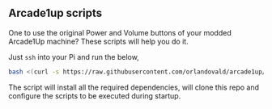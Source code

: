 ## Arcade1up scripts

One to use the original Power and Volume buttons of your modded Arcade1Up machine? These scripts will help you do it.

Just `ssh` into your Pi and run the below,

```bash
bash <(curl -s https://raw.githubusercontent.com/orlandovald/arcade1up/master/setup.sh)
```
The script will install all the required dependencies, will clone this repo and configure the scripts to be executed during startup.